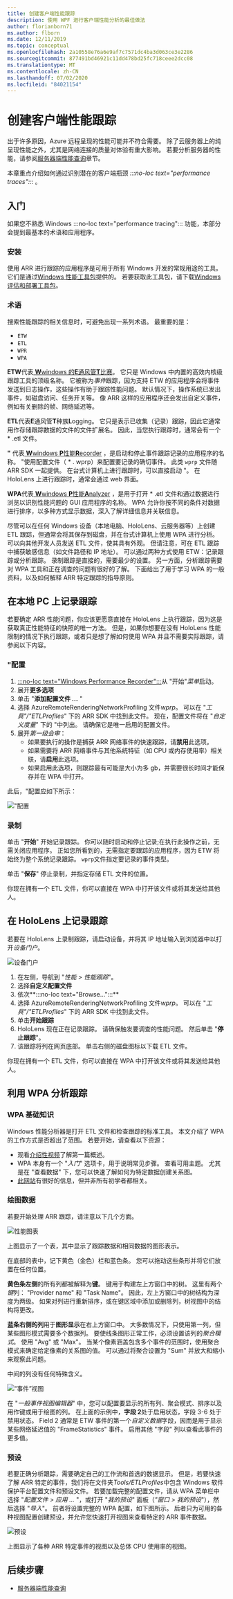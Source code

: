 ```yaml
---
title: 创建客户端性能跟踪
description: 使用 WPF 进行客户端性能分析的最佳做法
author: florianborn71
ms.author: flborn
ms.date: 12/11/2019
ms.topic: conceptual
ms.openlocfilehash: 2a10558e76a6e9af7c7571dc4ba3d063ce3e2286
ms.sourcegitcommit: 877491bd46921c11dd478bd25fc718ceee2dcc08
ms.translationtype: MT
ms.contentlocale: zh-CN
ms.lasthandoff: 07/02/2020
ms.locfileid: "84021154"
---
```

# <a name="create-client-side-performance-traces"></a>创建客户端性能跟踪

出于许多原因，Azure 远程呈现的性能可能并不符合需要。 除了云服务器上的纯呈现性能之外，尤其是网络连接的质量对体验有重大影响。 若要分析服务器的性能，请参阅[服务器端性能查询](../overview/features/performance-queries.md)章节。

本章重点介绍如何通过识别潜在的客户端瓶颈 *:::no-loc text="performance traces":::* 。

## <a name="getting-started"></a>入门

如果您不熟悉 Windows :::no-loc text="performance tracing"::: 功能，本部分会提到最基本的术语和应用程序。

### <a name="installation"></a>安装

使用 ARR 进行跟踪的应用程序是可用于所有 Windows 开发的常规用途的工具。 它们是通过[Windows 性能工具包](https://docs.microsoft.com/windows-hardware/test/wpt/)提供的。 若要获取此工具包，请下载[Windows 评估和部署工具包](https://docs.microsoft.com/windows-hardware/get-started/adk-install)。

### <a name="terminology"></a>术语

搜索性能跟踪的相关信息时，可避免出现一系列术语。 最重要的是：

* `ETW`
* `ETL`
* `WPR`
* `WPA`

**ETW**代表[ **W**windows 的**E**通风管**T**比赛](https://docs.microsoft.com/windows/win32/etw/about-event-tracing)。 它只是 Windows 中内置的高效内核级跟踪工具的顶级名称。 它被称为*事件*跟踪，因为支持 ETW 的应用程序会将事件发送到日志操作，这些操作有助于跟踪性能问题。 默认情况下，操作系统已发出事件，如磁盘访问、任务开关等。 像 ARR 这样的应用程序还会发出自定义事件，例如有关删除的帧、网络延迟等。

**ETL**代表**E**通风管**T**种族**L**ogging。 它只是表示已收集（记录）跟踪，因此它通常用作存储跟踪数据的文件的文件扩展名。 因此，当您执行跟踪时，通常会有一个 \* .etl 文件。

**"** 代表[ **W**windows **P**性能**R**ecorder](https://docs.microsoft.com/windows-hardware/test/wpt/windows-performance-recorder) ，是启动和停止事件跟踪记录的应用程序的名称。 "使用配置文件（ \* . wprp）来配置要记录的确切事件。 此类 `wprp` 文件随 ARR SDK 一起提供。 在台式计算机上进行跟踪时，可以直接启动 "。 在 HoloLens 上进行跟踪时，通常会通过 web 界面。

**WPA**代表[ **W**windows **P**性能**A**nalyzer](https://docs.microsoft.com/windows-hardware/test/wpt/windows-performance-analyzer) ，是用于打开 \* .etl 文件和通过数据进行浏览以识别性能问题的 GUI 应用程序的名称。 WPA 允许你按不同的条件对数据进行排序，以多种方式显示数据，深入了解详细信息并关联信息。

尽管可以在任何 Windows 设备（本地电脑、HoloLens、云服务器等）上创建 ETL 跟踪，但通常会将其保存到磁盘，并在台式计算机上使用 WPA 进行分析。 可以向其他开发人员发送 ETL 文件，使其具有外观。 但请注意，可在 ETL 跟踪中捕获敏感信息（如文件路径和 IP 地址）。 可以通过两种方式使用 ETW：记录跟踪或分析跟踪。 录制跟踪是直接的，需要最少的设置。 另一方面，分析跟踪需要对 WPA 工具和正在调查的问题有很好的了解。 下面给出了用于学习 WPA 的一般资料，以及如何解释 ARR 特定跟踪的指导原则。

## <a name="recording-a-trace-on-a-local-pc"></a>在本地 PC 上记录跟踪

若要确定 ARR 性能问题，你应该更愿意直接在 HoloLens 上执行跟踪，因为这是获取真正性能特征的快照的唯一方法。 但是，如果你想要在没有 HoloLens 性能限制的情况下执行跟踪，或者只是想了解如何使用 WPA 并且不需要实际跟踪，请参阅以下内容。

### <a name="wpr-configuration"></a>"配置

1. [:::no-loc text="Windows Performance Recorder":::](https://docs.microsoft.com/windows-hardware/test/wpt/windows-performance-recorder)从 "开始"*菜单*启动。
1. 展开**更多选项**
1. 单击 "**添加配置文件 ...** "
1. 选择 AzureRemoteRenderingNetworkProfiling 文件*wprp*。 可以在 "*工具"/"ETLProfiles*" 下的 ARR SDK 中找到此文件。
   现在，配置文件将在 "*自定义度量*" 下的 "中列出。 请确保它是唯一启用的配置文件。
1. 展开*第一级会审*：
    * 如果要执行的操作是捕获 ARR 网络事件的快速跟踪，请**禁用**此选项。
    * 如果需要将 ARR 网络事件与其他系统特征（如 CPU 或内存使用率）相关联，请**启用**此选项。
    * 如果启用此选项，则跟踪最有可能是大小为多 gb，并需要很长时间才能保存并在 WPA 中打开。

此后，"配置应如下所示：

!["配置](./media/wpr.png)

### <a name="recording"></a>录制

单击 "**开始**" 开始记录跟踪。 你可以随时启动和停止记录;在执行此操作之前，无需关闭应用程序。 正如您所看到的，无需指定要跟踪的应用程序，因为 ETW 将始终为整个系统记录跟踪。 `wprp`文件指定要记录的事件类型。

单击 "**保存**" 停止录制，并指定存储 ETL 文件的位置。

你现在拥有一个 ETL 文件，你可以直接在 WPA 中打开该文件或将其发送给其他人。

## <a name="recording-a-trace-on-a-hololens"></a>在 HoloLens 上记录跟踪

若要在 HoloLens 上录制跟踪，请启动设备，并将其 IP 地址输入到浏览器中以打开*设备门户*。

![设备门户](./media/wpr-hl.png)

1. 在左侧，导航到 "*性能 > 性能跟踪*"。
1. 选择**自定义配置文件**
1. 依次**:::no-loc text="Browse...":::**
1. 选择 AzureRemoteRenderingNetworkProfiling 文件*wprp*。 可以在 "*工具"/"ETLProfiles*" 下的 ARR SDK 中找到此文件。
1. 单击**开始跟踪**
1. HoloLens 现在正在记录跟踪。 请确保触发要调查的性能问题。 然后单击 "**停止跟踪**"。
1. 该跟踪将列在网页底部。 单击右侧的磁盘图标以下载 ETL 文件。

你现在拥有一个 ETL 文件，你可以直接在 WPA 中打开该文件或将其发送给其他人。

## <a name="analyzing-traces-with-wpa"></a>利用 WPA 分析跟踪

### <a name="wpa-basics"></a>WPA 基础知识

Windows 性能分析器是打开 ETL 文件和检查跟踪的标准工具。 本文介绍了 WPA 的工作方式是否超出了范围。 若要开始，请查看以下资源：

* 观看[介绍性视频](https://docs.microsoft.com/windows-hardware/test/wpt/windows-performance-analyzer)了解第一篇概述。
* WPA 本身有一个 "*入门*" 选项卡，用于说明常见步骤。 查看可用主题。 尤其是在 "查看数据" 下，您可以快速了解如何为特定数据创建关系图。
* [此网站](https://randomascii.wordpress.com/2015/09/24/etw-central/)有很好的信息，但并非所有初学者都相关。

### <a name="graphing-data"></a>绘图数据

若要开始处理 ARR 跟踪，请注意以下几个方面。

![性能图表](./media/wpa-graph.png)

上图显示了一个表，其中显示了跟踪数据和相同数据的图形表示。

在底部的表中，记下黄色（金色）栏和蓝色条。 您可以拖动这些条形并将它们放置在任何位置。

**黄色条左侧**的所有列都被解释为**键**。 键用于构建左上方窗口中的树。 这里有两个*键*列： "Provider name" 和 "Task Name"。 因此，左上方窗口中的树结构为深度为两级。 如果对列进行重新排序，或在键区域中添加或删除列，树视图中的结构将更改。

**蓝条右侧的列**用于**图形显示**在右上方窗口中。 大多数情况下，只使用第一列，但某些图形模式需要多个数据列。 要使线条图形正常工作，必须设置该列的*聚合模式*。 使用 "Avg" 或 "Max"。 当某个像素涵盖包含多个事件的范围时，使用聚合模式来确定给定像素的关系图的值。 可以通过将聚合设置为 "Sum" 并放大和缩小来观察此问题。

中间的列没有任何特殊含义。

![“事件”视图](./media/wpa-event-view.png)

在 "*一般事件视图编辑器*" 中，您可以配置要显示的所有列、聚合模式、排序以及用作键或用于绘图的列。 在上面的示例中，**字段 2**处于启用状态，字段 3-6 处于禁用状态。 Field 2 通常是 ETW 事件的第一个*自定义数据*字段，因而是用于显示某些网络延迟值的 "FrameStatistics" 事件。 启用其他 "字段" 列以查看此事件的更多值。

### <a name="presets"></a>预设

若要正确分析跟踪，需要确定自己的工作流和首选的数据显示。 但是，若要快速了解 ARR 特定的事件，我们将在文件夹*Tools/ETLProfiles*中包含 Windows 软件保护平台配置文件和预设文件。 若要加载完整的配置文件，请从 WPA 菜单栏中选择 "*配置文件 > 应用 ...* "，或打开 "*我的预设*" 面板（*"窗口 > 我的预设*"），然后选择 "*导入*"。 前者将设置完整的 WPA 配置，如下图所示。 后者只为可用的各种视图配置创建预设，并允许您快速打开视图来查看特定的 ARR 事件数据。

![预设](./media/wpa-arr-trace.png)

上图显示了各种 ARR 特定事件的视图以及总体 CPU 使用率的视图。

## <a name="next-steps"></a>后续步骤

* [服务器端性能查询](../overview/features/performance-queries.md)
